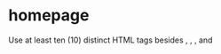 # homepage

Use at least ten (10) distinct HTML tags besides <html>, <head>, <body>, and <title>.
https://getbootstrap.com/docs/5.1/getting-started/introduction/
https://getbootstrap.com/docs/5.1/components/
at least five (5) different CSS selectors
at least five (5) different CSS properties
use JavaScript to add alerts, to have an effect at a recurring interval, or to add interactivity to buttons, dropdowns, or forms

## TODO

palette https://www.w3schools.com/colors/tryit.asp?filename=trycolors_palettes5

- pages
  - home
    - bootstrap
  - about us
    - add genericimage
  - mission
    - add table <table?>
  - donation
    - real time counter?
